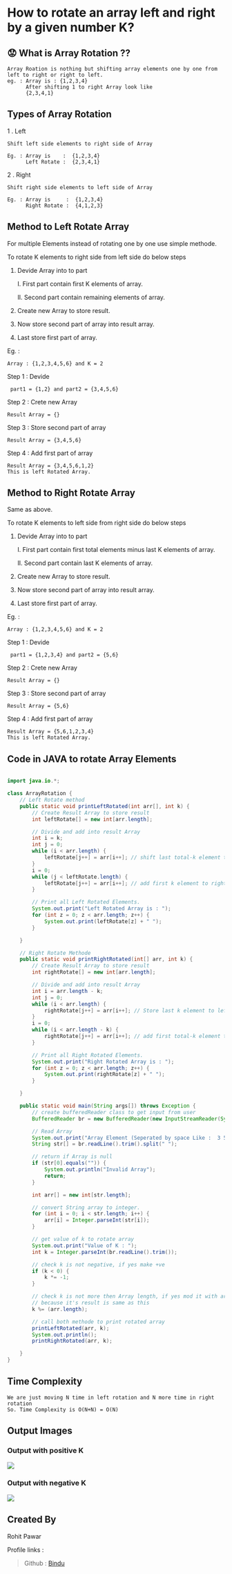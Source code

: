 # How to rotate an array left and right by a given number K?

## :worried: What is Array Rotation ??

    Array Roation is nothing but shifting array elements one by one from left to right or right to left.
    eg. : Array is : {1,2,3,4}
          After shifting 1 to right Array look like
          {2,3,4,1}

## Types of Array Rotation

1 . Left

    Shift left side elements to right side of Array

    Eg. : Array is    :  {1,2,3,4}
          Left Rotate :  {2,3,4,1}

2 . Right

    Shift right side elements to left side of Array

    Eg. : Array is     :  {1,2,3,4}
          Right Rotate :  {4,1,2,3}

## Method to Left Rotate Array

For multiple Elements instead of rotating one by one use simple methode.

To rotate K elements to right side from left side do below steps

1.  Devide Array into to part

    I. First part contain first K elements of array.

    II. Second part contain remaining elements of array.

2.  Create new Array to store result.

3.  Now store second part of array into result array.

4.  Last store first part of array.

Eg. :

    Array : {1,2,3,4,5,6} and K = 2

Step 1 : Devide

     part1 = {1,2} and part2 = {3,4,5,6}

Step 2 : Crete new Array

    Result Array = {}

Step 3 : Store second part of array

    Result Array = {3,4,5,6}

Step 4 : Add first part of array

    Result Array = {3,4,5,6,1,2}
    This is left Rotated Array. 

## Method to Right Rotate Array

Same as above.

To rotate K elements to left side from right side do below steps

1.  Devide Array into to part

    I. First part contain first total elements minus last K elements of array.

    II. Second part contain last K elements of array.

2.  Create new Array to store result.

3.  Now store second part of array into result array.

4.  Last store first part of array.

Eg. :

    Array : {1,2,3,4,5,6} and K = 2

Step 1 : Devide

     part1 = {1,2,3,4} and part2 = {5,6}

Step 2 : Crete new Array

    Result Array = {}

Step 3 : Store second part of array

    Result Array = {5,6}

Step 4 : Add first part of array

    Result Array = {5,6,1,2,3,4}
    This is left Rotated Array. 

## Code in JAVA to rotate Array Elements

```Java

import java.io.*;

class ArrayRotation {
    // Left Rotate method
    public static void printLeftRotated(int arr[], int k) {
        // Create Result Array to store result
        int leftRotate[] = new int[arr.length];

        // Divide and add into result Array
        int i = k;
        int j = 0;
        while (i < arr.length) {
            leftRotate[j++] = arr[i++]; // shift last total-k element to left of Result Array.
        }
        i = 0;
        while (j < leftRotate.length) {
            leftRotate[j++] = arr[i++]; // add first k element to right of Result Array.
        }

        // Print all Left Rotated Elements.
        System.out.print("Left Rotated Array is : ");
        for (int z = 0; z < arr.length; z++) {
            System.out.print(leftRotate[z] + " ");
        }

    }

    // Right Rotate Methode
    public static void printRightRotated(int[] arr, int k) {
        // Create Result Array to store result
        int rightRotate[] = new int[arr.length];

        // Divide and add into result Array
        int i = arr.length - k;
        int j = 0;
        while (i < arr.length) {
            rightRotate[j++] = arr[i++]; // Store last k element to left of Result Array.
        }
        i = 0;
        while (i < arr.length - k) {
            rightRotate[j++] = arr[i++]; // add first total-k element to right of Result Array.
        }

        // Print all Right Rotated Elements.
        System.out.print("Right Rotated Array is : ");
        for (int z = 0; z < arr.length; z++) {
            System.out.print(rightRotate[z] + " ");
        }

    }

    public static void main(String args[]) throws Exception {
        // create bufferedReader class to get input from user
        BufferedReader br = new BufferedReader(new InputStreamReader(System.in));

        // Read Array
        System.out.print("Array Element (Seperated by space Like :  3 5 6 ....) : ");
        String str[] = br.readLine().trim().split(" ");

        // return if Array is null
        if (str[0].equals("")) {
            System.out.println("Invalid Array");
            return;
        }

        int arr[] = new int[str.length];

        // convert String array to integer.
        for (int i = 0; i < str.length; i++) {
            arr[i] = Integer.parseInt(str[i]);
        }

        // get value of k to rotate array
        System.out.print("Value of K : ");
        int k = Integer.parseInt(br.readLine().trim());

        // check k is not negative, if yes make +ve
        if (k < 0) {
            k *= -1;
        }

        // check k is not more then Array length, if yes mod it with array length
        // because it's result is same as this
        k %= (arr.length);

        // call both methode to print rotated array
        printLeftRotated(arr, k);
        System.out.println();
        printRightRotated(arr, k);

    }
}

```

## Time Complexity

    We are just moving N time in left rotation and N more time in right rotation
    So. Time Complexity is O(N+N) = O(N)

## Output Images

### Output with positive K
    
![](https://github.com/RohitsSkill/DSA/blob/main/dsa-cp-2/ArrayRotation/positiveK.png)


### Output with negative K

![](https://github.com/RohitsSkill/DSA/blob/main/dsa-cp-2/ArrayRotation/negativeK.png)

## Created By

Rohit Pawar

Profile links :

> Github : [Bindu](https://github.com/jailukanna "Github")

